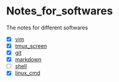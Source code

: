 # Notes_for_softwares
The notes for different softwares
- [x] [vim](https://github.com/LinaShanghaitech/Notes_for_softwares/blob/master/vim.md)
- [x] [tmux_screen](https://github.com/LinaShanghaitech/Notes_for_softwares/blob/master/tmux_screen.md)
- [x] [git](https://github.com/LinaShanghaitech/Notes_for_softwares/blob/master/git.md)
- [x] [markdown](https://github.com/LinaShanghaitech/Notes_for_softwares/blob/master/markdown.md)
- [ ] [shell](https://github.com/LinaShanghaitech/Notes_for_softwares/blob/master/shell.md)
- [x] [linux_cmd](https://github.com/LinaShanghaitech/Notes_for_softwares/blob/master/linux_cmd.md)
